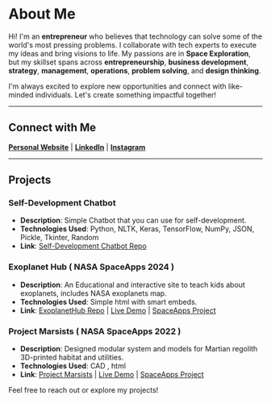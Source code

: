 # About Me

Hi! I'm an **entrepreneur** who believes that technology can solve some of the world's most pressing problems. I collaborate with tech experts to execute my ideas and bring visions to life. My passions are in **Space Exploration**, but my skillset spans across **entrepreneurship**, **business development**, **strategy**, **management**, **operations**, **problem solving**, and **design thinking**.

I'm always excited to explore new opportunities and connect with like-minded individuals. Let's create something impactful together!

---

## Connect with Me

**[Personal Website](https://xindranil.com)** | **[LinkedIn](https://linkedin.com/in/xindranil)** | **[Instagram](https://instagram.com/xindranil)**

---

## Projects

### Self-Development Chatbot
- **Description**: Simple Chatbot that you can use for self-development.
- **Technologies Used**: Python, NLTK, Keras, TensorFlow, NumPy, JSON, Pickle, Tkinter, Random
- **Link**: [Self-Development Chatbot Repo](https://github.com/Xindranil/Projects/tree/main/Self-Development%20Chatbot) 

### Exoplanet Hub ( NASA SpaceApps 2024 )
- **Description**: An Educational and interactive site to teach kids about exoplanets, includes NASA exoplanets map.
- **Technologies Used**: Simple html with smart embeds.
- **Link**: [ExoplanetHub Repo](https://github.com/Xindranil/Projects/tree/main/ExoplanetHub) | [Live Demo](https://xindranil.github.io/ExoplanetHub) | [SpaceApps Project](https://2022.spaceappschallenge.org/challenges/2022-challenges/mars-habitat/teams/marsists/project)

### Project Marsists ( NASA SpaceApps 2022 )
- **Description**: Designed modular system and models for Martian regolith 3D-printed habitat and utilities.
- **Technologies Used**: CAD , html
- **Link**: [Project Marsists](https://sites.google.com/view/marsists) | [Live Demo](https://sites.google.com/view/marsists) | [SpaceApps Project](https://www.spaceappschallenge.org/nasa-space-apps-2024/find-a-team/exoknow/?tab=project)


Feel free to reach out or explore my projects!
